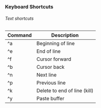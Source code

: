 ### Keyboard Shortcuts


###### Text shortcuts

Command|Description
--|--
^a|Beginning of line
^e|End of line
^f|Cursor forward
^b|Cursor back
^n|Next line
^p|Previous line
^k|Delete to end of line (kill)
^y|Paste buffer

